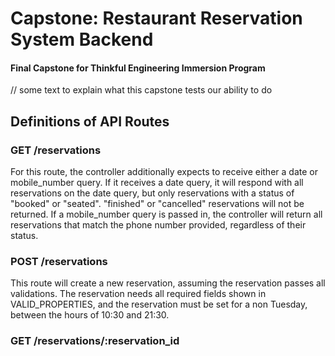 # Capstone: Restaurant Reservation System Backend
#### Final Capstone for Thinkful Engineering Immersion Program

// some text to explain what this capstone tests our ability to do

## Definitions of API Routes

### GET /reservations
For this route, the controller additionally expects to receive either a date or mobile_number query. If it receives a date query, it will respond with all reservations on the date query, but only reservations with a status of "booked" or "seated". "finished" or "cancelled" reservations will not be returned. If a mobile_number query is passed in, the controller will return all reservations that match the phone number provided, regardless of their status.

### POST /reservations
This route will create a new reservation, assuming the reservation passes all validations. The reservation needs all required fields shown in VALID_PROPERTIES, and the reservation must be set for a non Tuesday, between the hours of 10:30 and 21:30.

### GET /reservations/:reservation_id
